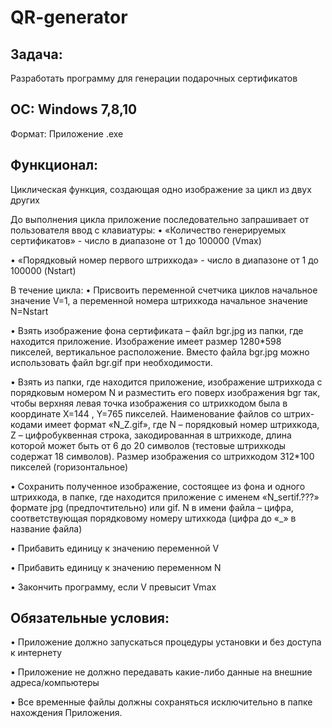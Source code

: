 # QR-generator

## Задача:
Разработать программу для генерации подарочных сертификатов

## ОС: Windows 7,8,10
Формат: Приложение .exe

## Функционал:
Циклическая функция, создающая одно изображение за цикл из двух других

До выполнения цикла приложение последовательно запрашивает от пользователя ввод с клавиатуры:
•	«Количество генерируемых сертификатов» - число в диапазоне от 1 до 100000 (Vmax)

•	«Порядковый номер первого штрихкода» - число в диапазоне от 1 до 100000 (Nstart)

В течение цикла:
•	Присвоить переменной счетчика циклов начальное значение V=1, а переменной номера штрихкода начальное значение N=Nstart

•	Взять изображение фона сертификата – файл bgr.jpg из папки, где находится приложение. Изображение имеет размер 1280*598 пикселей, вертикальное расположение. Вместо файла bgr.jpg можно использовать файл bgr.gif при необходимости.

•	Взять из папки, где находится приложение, изображение штрихкода с порядковым номером N и разместить его поверх изображения bgr так, чтобы верхняя левая точка изображения со штрихкодом была в координате Х=144 , Y=765 пикселей. Наименование файлов со штрих-кодами имеет формат «N_Z.gif», где N – порядковый номер штрихкода, Z – цифробуквенная строка, закодированная в штрихкоде, длина которой может быть от 6 до 20 символов (тестовые штрихкоды содержат 18 символов). Размер изображения со штрихкодом 312*100 пикселей (горизонтальное)

•	Сохранить полученное изображение, состоящее из фона и одного штрихкода, в папке, где находится приложение с именем «N_sertif.???» формате jpg (предпочтительно) или gif. N в имени файла – цифра, соответствующая порядковому номеру штихкода (цифра до «_» в название файла)

•	Прибавить единицу к значению переменной V

•	Прибавить единицу к значению переменном N

•	Закончить программу, если V превысит Vmax


## Обязательные условия:
•	Приложение должно запускаться процедуры установки и без доступа к интернету

•	Приложение не должно передавать какие-либо данные на внешние адреса/компьютеры

•	Все временные файлы должны сохраняться исключительно в папке нахождения Приложения.

